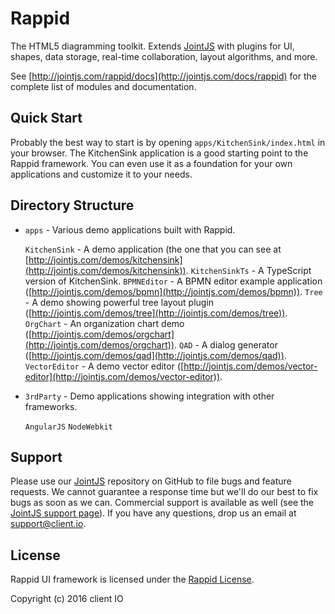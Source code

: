 # Rappid

The HTML5 diagramming toolkit. Extends [JointJS](https://github.com/clientIO/joint) with plugins for UI, shapes, data storage, real-time collaboration, layout algorithms, and more.

See [http://jointjs.com/rappid/docs](http://jointjs.com/docs/rappid) for the complete list of modules and documentation.


## Quick Start

Probably the best way to start is by opening `apps/KitchenSink/index.html` in your browser. The KitchenSink application is a good starting point to the Rappid framework. You can even use it as a foundation for your own applications and customize it to your needs.


## Directory Structure

* `apps` - Various demo applications built with Rappid.

  `KitchenSink` - A demo application (the one that you can see at [http://jointjs.com/demos/kitchensink](http://jointjs.com/demos/kitchensink)).
  `KitchenSinkTs` - A TypeScript version of KitchenSink.
  `BPMNEditor` - A BPMN editor example application ([http://jointjs.com/demos/bpmn](http://jointjs.com/demos/bpmn)).
  `Tree` - A demo showing powerful tree layout plugin ([http://jointjs.com/demos/tree](http://jointjs.com/demos/tree)).
  `OrgChart` - An organization chart demo ([http://jointjs.com/demos/orgchart](http://jointjs.com/demos/orgchart)).
  `QAD` - A dialog generator ([http://jointjs.com/demos/qad](http://jointjs.com/demos/qad)).
  `VectorEditor` - A demo vector editor ([http://jointjs.com/demos/vector-editor](http://jointjs.com/demos/vector-editor)).

* `3rdParty` - Demo applications showing integration with other frameworks.

  `AngularJS`
  `NodeWebkit`


## Support

Please use our [JointJS](https://github.com/clientIO/joint/issues) repository on GitHub to file bugs and feature requests. We cannot guarantee a response time but we'll do our best to fix bugs as soon as we can. Commercial support is available as well (see the [JointJS support page](http://jointjs.com/support)). If you have any questions, drop us an email at [support@client.io](mailto:support@client.io).

## License

Rappid UI framework is licensed under the [Rappid License](http://jointjs.com/license/rappid).

Copyright (c) 2016 client IO

